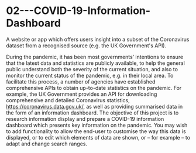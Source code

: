 # 02---COVID-19-Information-Dashboard
A website or app which offers users insight into a subset of the Coronavirus dataset from a recognised source (e.g. the UK Government's API).

During the pandemic, it has been most governments’ intentions to ensure that the latest data and statistics are publicly available, to help the general public understand both the severity of the current situation, and also to monitor the current status of the pandemic, e.g. in their local area.
To facilitate this process, a number of agencies have established comprehensive APIs to obtain up-to-date statistics on the pandemic. For example, the UK Government provides an API for downloading comprehensive and detailed Coronavirus statistics, https://coronavirus.data.gov.uk/, as well as providing summarised data in the form of an information dashboard.
The objective of this project is to research information display and prepare a COVID-19 information dashboard which presents key information on the pandemic. You may wish to add functionality to allow the end-user to customise the way this data is displayed, or to edit which elements of data are shown, or – for example – to adapt and change search ranges.

